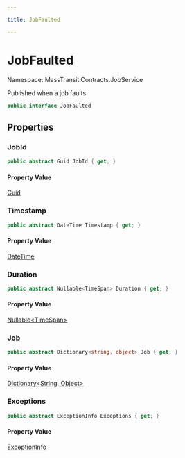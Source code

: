```yaml
---

title: JobFaulted

---
```


# JobFaulted

Namespace: MassTransit.Contracts.JobService

Published when a job faults

```csharp
public interface JobFaulted
```

## Properties

### **JobId**

```csharp
public abstract Guid JobId { get; }
```

#### Property Value

[Guid](https://learn.microsoft.com/en-us/dotnet/api/system.guid)<br/>

### **Timestamp**

```csharp
public abstract DateTime Timestamp { get; }
```

#### Property Value

[DateTime](https://learn.microsoft.com/en-us/dotnet/api/system.datetime)<br/>

### **Duration**

```csharp
public abstract Nullable<TimeSpan> Duration { get; }
```

#### Property Value

[Nullable\<TimeSpan\>](https://learn.microsoft.com/en-us/dotnet/api/system.nullable-1)<br/>

### **Job**

```csharp
public abstract Dictionary<string, object> Job { get; }
```

#### Property Value

[Dictionary\<String, Object\>](https://learn.microsoft.com/en-us/dotnet/api/system.collections.generic.dictionary-2)<br/>

### **Exceptions**

```csharp
public abstract ExceptionInfo Exceptions { get; }
```

#### Property Value

[ExceptionInfo](../masstransit/exceptioninfo)<br/>

